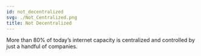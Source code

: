 ```yaml
---
id: not_decentralized
svg: ./Not_Centralized.png
title: Not Decentralized
---
```


More than 80% of today’s internet capacity is centralized and controlled by just a handful of companies.
